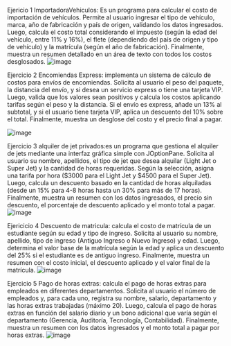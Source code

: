 Ejericio 1 ImportadoraVehiculos: Es un programa para calcular el costo de importación de vehículos. Permite al usuario ingresar el tipo de vehículo, marca, año de fabricación y país de origen, validando los datos ingresados. Luego, calcula el costo total considerando el impuesto (según la edad del vehículo, entre 11% y 16%), el flete (dependiendo del país de origen y tipo de vehículo) y la matrícula (según el año de fabricación). Finalmente, muestra un resumen detallado en un área de texto con todos los costos desglosados.
![image](https://github.com/user-attachments/assets/905497f5-25c0-4087-8d7a-a2e87a0ca73a)

Ejercicio 2 Encomiendas Express: implementa un sistema de cálculo de costos para envíos de encomiendas. Solicita al usuario el peso del paquete, la distancia del envío, y si desea un servicio express o tiene una tarjeta VIP. Luego, valida que los valores sean positivos y calcula los costos aplicando tarifas según el peso y la distancia. Si el envío es express, añade un 13% al subtotal, y si el usuario tiene tarjeta VIP, aplica un descuento del 10% sobre el total. Finalmente, muestra un desglose del costo y el precio final a pagar.

![image](https://github.com/user-attachments/assets/a036f616-ddb4-4d07-a67b-58a5266829ce)

Ejercicio 3 alquiler de jet privados:es un programa que gestiona el alquiler de jets mediante una interfaz gráfica simple con JOptionPane. Solicita al usuario su nombre, apellidos, el tipo de jet que desea alquilar (Light Jet o Super Jet) y la cantidad de horas requeridas. Según la selección, asigna una tarifa por hora ($3000 para el Light Jet y $4500 para el Super Jet). Luego, calcula un descuento basado en la cantidad de horas alquiladas (desde un 15% para 4-8 horas hasta un 30% para más de 17 horas). Finalmente, muestra un resumen con los datos ingresados, el precio sin descuento, el porcentaje de descuento aplicado y el monto total a pagar.
![image](https://github.com/user-attachments/assets/a2925d2f-cb44-4992-a5bc-fa7a1dc72ac0)

Ejericicio 4 Descuento de matricula: calcula el costo de matrícula de un estudiante según su edad y tipo de ingreso. Solicita al usuario su nombre, apellido, tipo de ingreso (Antiguo Ingreso o Nuevo Ingreso) y edad. Luego, determina el valor base de la matrícula según la edad y aplica un descuento del 25% si el estudiante es de antiguo ingreso. Finalmente, muestra un resumen con el costo inicial, el descuento aplicado y el valor final de la matrícula. 
![image](https://github.com/user-attachments/assets/c35385bd-466c-46da-a864-538eaa4e4f5c)

Ejercicio 5  Pago de horas extras: calcula el pago de horas extras para empleados en diferentes departamentos. Solicita al usuario el número de empleados y, para cada uno, registra su nombre, salario, departamento y las horas extras trabajadas (máximo 20). Luego, calcula el pago de horas extras en función del salario diario y un bono adicional que varía según el departamento (Gerencia, Auditoría, Tecnología, Contabilidad). Finalmente, muestra un resumen con los datos ingresados y el monto total a pagar por horas extras.
![image](https://github.com/user-attachments/assets/74927295-13f9-4a8c-9a65-b1337a10a7b8)


